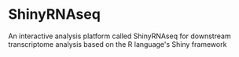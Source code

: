 # ShinyRNAseq
An interactive analysis platform called ShinyRNAseq for downstream transcriptome analysis based on the R language's Shiny framework
